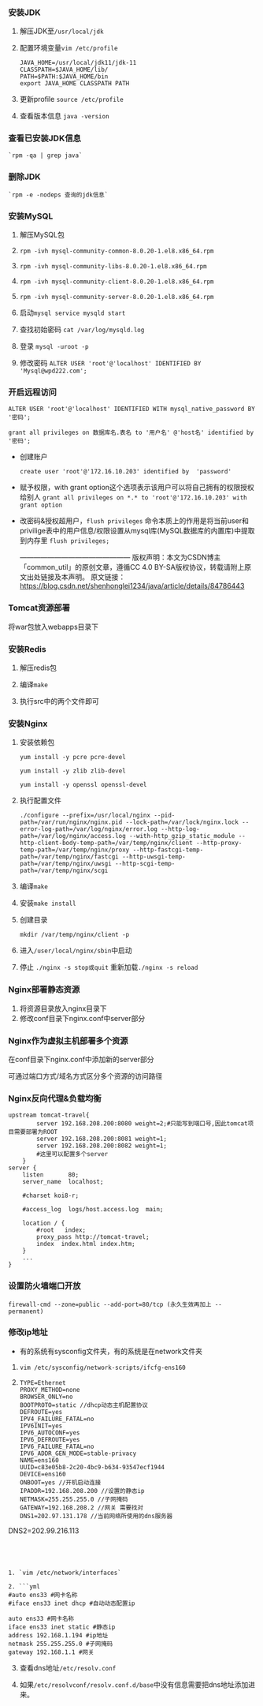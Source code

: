 ### 安装JDK

1. 解压JDK至`/usr/local/jdk`

2. 配置环境变量`vim /etc/profile`
   
    ```shell
    JAVA_HOME=/usr/local/jdk11/jdk-11
    CLASSPATH=$JAVA_HOME/lib/
    PATH=$PATH:$JAVA_HOME/bin
    export JAVA_HOME CLASSPATH PATH
    ```
    
3. 更新profile
    `source /etc/profile`
    
4. 查看版本信息
    `java -version`

### 查看已安装JDK信息

  	`rpm -qa | grep java`

### 删除JDK

  	`rpm -e -nodeps 查询的jdk信息`



### 安装MySQL

1.  解压MySQL包

2.  `rpm -ivh mysql-community-common-8.0.20-1.el8.x86_64.rpm`

3.  `rpm -ivh mysql-community-libs-8.0.20-1.el8.x86_64.rpm`

4.  `rpm -ivh mysql-community-client-8.0.20-1.el8.x86_64.rpm`

5.  `rpm -ivh mysql-community-server-8.0.20-1.el8.x86_64.rpm` 

6. 启动`mysql service mysqld start`

7. 查找初始密码 `cat /var/log/mysqld.log`

8. 登录 `mysql -uroot -p`

9. 修改密码 `ALTER USER 'root'@'localhost' IDENTIFIED BY 'Mysql@wpd222.com';`

### 开启远程访问
`ALTER USER 'root'@'localhost' IDENTIFIED WITH mysql_native_password BY '密码';`

`grant all privileges on 数据库名.表名 to '用户名' @'host名' identified by '密码';`

- 创建账户

  `create user 'root'@'172.16.10.203' identified by  'password'`

- 赋予权限，with grant option这个选项表示该用户可以将自己拥有的权限授权给别人
  `grant all privileges on *.* to 'root'@'172.16.10.203' with grant option`

- 改密码&授权超用户，`flush privileges` 命令本质上的作用是将当前user和privilige表中的用户信息/权限设置从mysql库(MySQL数据库的内置库)中提取到内存里
  `flush privileges;`

  ————————————————
  版权声明：本文为CSDN博主「common_util」的原创文章，遵循CC 4.0 BY-SA版权协议，转载请附上原文出处链接及本声明。
  原文链接：https://blog.csdn.net/shenhonglei1234/java/article/details/84786443



### Tomcat资源部署

将war包放入webapps目录下



### 安装Redis

1. 解压redis包

2. 编译`make`

3. 执行src中的两个文件即可



### 安装Nginx

1. 安装依赖包

   ```shell
   yum install -y pcre pcre-devel
   
   yum install -y zlib zlib-devel
   
   yum install -y openssl openssl-devel
   ```

2. 执行配置文件

   ```shell
   ./configure --prefix=/usr/local/nginx --pid-path=/var/run/nginx/nginx.pid --lock-path=/var/lock/nginx.lock --error-log-path=/var/log/nginx/error.log --http-log-path=/var/log/nginx/access.log --with-http_gzip_static_module --http-client-body-temp-path=/var/temp/nginx/client --http-proxy-temp-path=/var/temp/nginx/proxy --http-fastcgi-temp-path=/var/temp/nginx/fastcgi --http-uwsgi-temp-path=/var/temp/nginx/uwsgi --http-scgi-temp-path=/var/temp/nginx/scgi
   ```

3. 编译`make`

4. 安装`make install`

5. 创建目录

   `mkdir /var/temp/nginx/client -p`

6. 进入`/user/local/nginx/sbin`中启动

7. 停止 `./nginx -s stop或quit` 重新加载`./nginx -s reload`

### Nginx部署静态资源

1. 将资源目录放入nginx目录下
2. 修改conf目录下nginx.conf中server部分

### Nginx作为虚拟主机部署多个资源

在conf目录下nginx.conf中添加新的server部分

可通过端口方式/域名方式区分多个资源的访问路径

### Nginx反向代理&负载均衡

    upstream tomcat-travel{
            server 192.168.208.200:8080 weight=2;#只能写到端口号,因此tomcat项目需要部署为ROOT
            server 192.168.208.200:8081 weight=1;
            server 192.168.208.200:8082 weight=1;
            #这里可以配置多个server
        }
    server {
        listen       80;
        server_name  localhost;
    
        #charset koi8-r;
    
        #access_log  logs/host.access.log  main;
    
        location / {
            #root   index;
            proxy_pass http://tomcat-travel;
            index  index.html index.htm;
        }
        ...
    }



### 设置防火墙端口开放

`firewall-cmd --zone=public --add-port=80/tcp (永久生效再加上 --permanent)`



### 修改ip地址

- 有的系统有sysconfig文件夹，有的系统是在network文件夹

1. `vim /etc/sysconfig/network-scripts/ifcfg-ens160`

2. ```properties
   TYPE=Ethernet
   PROXY_METHOD=none
   BROWSER_ONLY=no
   BOOTPROTO=static //dhcp动态主机配置协议
   DEFROUTE=yes
   IPV4_FAILURE_FATAL=no
   IPV6INIT=yes
   IPV6_AUTOCONF=yes
   IPV6_DEFROUTE=yes
   IPV6_FAILURE_FATAL=no
   IPV6_ADDR_GEN_MODE=stable-privacy
   NAME=ens160
   UUID=c83e05b8-2c20-4bc9-b634-93547ecf1944
   DEVICE=ens160
   ONBOOT=yes //开机启动连接
   IPADDR=192.168.208.200 //设置的静态ip
   NETMASK=255.255.255.0 //子网掩码
   GATEWAY=192.168.208.2 //网关 需要找对
   DNS1=202.97.131.178 //当前网络所使用的dns服务器
DNS2=202.99.216.113
   ```
   



1. `vim /etc/network/interfaces`

2. ```yml
   #auto ens33 #网卡名称
   #iface ens33 inet dhcp #自动动态配置ip
   
   auto ens33 #网卡名称
   iface ens33 inet static #静态ip
   address 192.168.1.194 #ip地址
   netmask 255.255.255.0 #子网掩码
   gateway 192.168.1.1 #网关
   ```

3. 查看dns地址`/etc/resolv.conf`

4. 如果`/etc/resolvconf/resolv.conf.d/base`中没有信息需要把dns地址添加进来。